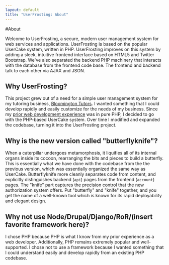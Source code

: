 ```yaml
---
layout: default
title: "UserFrosting: About"
---   
```


#About

Welcome to UserFrosting, a secure, modern user management system for web services and applications.  UserFrosting is based on the popular UserCake system, written in PHP.  UserFrosting improves on this system by adding a sleek, intuitive frontend interface based on HTML5 and Twitter Bootstrap.  We've also separated the backend PHP machinery that interacts with the database from the frontend code base.  The frontend and backend talk to each other via AJAX and JSON.

## Why UserFrosting?

This project grew out of a need for a simple user management system for my tutoring business, [Bloomington Tutors](http://bloomingtontutors.com).  I wanted something that I could develop rapidly and easily customize for the needs of my business.  Since my [prior web development experience](http://alexanderweissman.com/completed-projects/) was in pure PHP, I decided to go with the PHP-based UserCake system.  Over time I modified and expanded the codebase, turning it into the UserFrosting project. 

## Why is the new version called "butterflyknife"?

When a caterpillar undergoes metamorphosis, it liquifies all of its internal organs inside its cocoon, rearranging the bits and pieces to build a butterfly.  This is essentially what we have done with the codebase from the the previous version, which was essentially organized the same way as UserCake.  Butterflyknife more cleanly separates code from content, and explicitly distinguishes backend (`api`) pages from the frontend (`account`) pages.  The "knife" part captures the precision control that the new authorization system offers.  Put "butterfly" and "knife" together, and you get the name of a well-known tool which is known for its rapid deployability and elegant design.

## Why not use Node/Drupal/Django/RoR/(insert favorite framework here)?

I chose PHP because PHP is what I know from my prior experience as a web developer. Additionally, PHP remains extremely popular and well-supported.  I chose not to use a framework because I wanted something that I could understand easily and develop rapidly from an existing PHP codebase.
